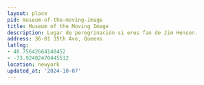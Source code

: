 ```yaml
---
layout: place
pid: museum-of-the-moving-image
title: Museum of the Moving Image
description: Lugar de peregrinación si eres fan de Jim Henson.
address: 36-01 35th Ave, Queens
latlng:
- 40.75642664148452
- -73.92402470445512
location: newyork
updated_at: '2024-10-07'
---
```

